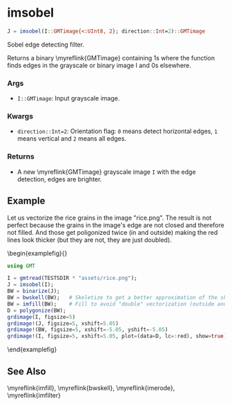 # imsobel

```julia
J = imsobel(I::GMTimage{<:UInt8, 2}; direction::Int=2)::GMTimage
```

Sobel edge detecting filter.

Returns a binary \myreflink{GMTimage} containing 1s where the function finds edges in the grayscale or binary image I and 0s elsewhere.

### Args
- `I::GMTimage`: Input grayscale image.

### Kwargs
- `direction::Int=2`: Orientation flag: `0` means detect horizontal edges, `1` means vertical and `2` means all edges.

### Returns
- A new \myreflink{GMTimage} grayscale image `I` with the edge detection, edges are brighter.

Example
-------

Let us vectorize the rice grains in the image "rice.png". The result is not perfect because
the grains in the image's edge are not closed and therefore not filled. And those get poligonized
twice (in and outside) making the red lines look thicker (but they are not, they are just doubled).

\begin{examplefig}{}
```julia
using GMT

I = gmtread(TESTSDIR * "assets/rice.png");
J = imsobel(I);
BW = binarize(J);
BW = bwskell(BW);	# Skeletize to get a better approximation of the shapes.
BW = imfill(BW);	# Fill to avoid "double" vectorization (outside and inside grain outline)
D = polygonize(BW);
grdimage(I, figsize=5)
grdimage!(J, figsize=5, xshift=5.05)
grdimage!(BW, figsize=5, xshift=-5.05, yshift=-5.05)
grdimage!(I, figsize=5, xshift=5.05, plot=(data=D, lc=:red), show=true)
```
\end{examplefig}

See Also
--------

\myreflink{imfill}, \myreflink{bwskell}, \myreflink{imerode}, \myreflink{imfilter}
